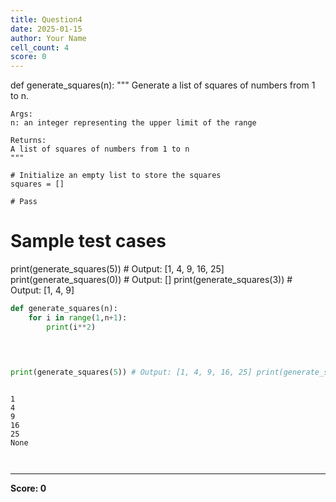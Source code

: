 ```yaml
---
title: Question4
date: 2025-01-15
author: Your Name
cell_count: 4
score: 0
---
```


def generate_squares(n):
    """
    Generate a list of squares of numbers from 1 to n.

    Args:
    n: an integer representing the upper limit of the range

    Returns:
    A list of squares of numbers from 1 to n
    """

    # Initialize an empty list to store the squares
    squares = []

    # Pass

# Sample test cases
print(generate_squares(5))  # Output: [1, 4, 9, 16, 25]
print(generate_squares(0))  # Output: []
print(generate_squares(3))  # Output: [1, 4, 9]


```python
def generate_squares(n):
    for i in range(1,n+1):
        print(i**2)
    



print(generate_squares(5)) # Output: [1, 4, 9, 16, 25] print(generate_squares(0))
    
```

    1
    4
    9
    16
    25
    None



```python

```


```python

```


---
**Score: 0**
